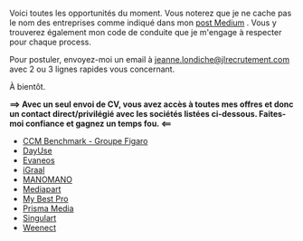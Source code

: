 Voici toutes les opportunités du moment. Vous noterez que je ne cache pas le nom des entreprises comme indiqué dans mon <a href="https://medium.com/@jlondiche/jarr%C3%AAte-le-recrutement-propri%C3%A9taire-je-d%C3%A9marre-l-open-source-6e33463aec9">post Medium</a> . Vous y trouverez également mon code de conduite que je m'engage à respecter pour chaque process.

Pour postuler, envoyez-moi un email à <a href="mailto:jeanne.londiche@jlrecrutement.com">jeanne.londiche@jlrecrutement.com</a> avec 2 ou 3 lignes rapides vous concernant.

À bientôt.

**==> Avec un seul envoi de CV, vous avez accès à toutes mes offres et donc un contact direct/privilégié avec les sociétés listées ci-dessous. Faites-moi confiance et gagnez un temps fou. <==**

- [CCM Benchmark - Groupe Figaro](#file-ccmbenchmark-md)
- [DayUse](#file-dayuse-md)
- [Evaneos](#file-evaneos-md)
- [iGraal](#file-igraal-md)
- [MANOMANO](#file-manomano-md)
- [Mediapart](#file-mediapart-md)
- [My Best Pro](#file-mybestpro-md)
- [Prisma Media](#file-prismamedia-md)
- [Singulart](#file-singulart-md)
- [Weenect](#file-weenect-md)